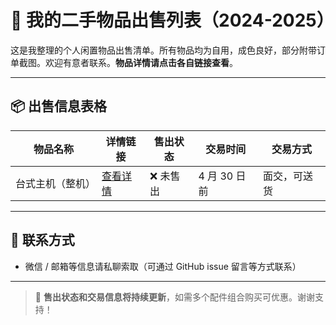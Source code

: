 # 🛒 我的二手物品出售列表（2024-2025）

这是我整理的个人闲置物品出售清单。所有物品均为自用，成色良好，部分附带订单截图。欢迎有意者联系。**物品详情请点击各自链接查看**。

---

## 📦 出售信息表格

| 物品名称         | 详情链接                  | 售出状态  | 交易时间     | 交易方式     |
| ---------------- | ------------------------- | --------- | ------------ | ------------ |
| 台式主机（整机） | [查看详情](./computer.md) | ❌ 未售出 | 4 月 30 日前 | 面交，可送货 |

---

## 📩 联系方式

- 微信 / 邮箱等信息请私聊索取（可通过 GitHub issue 留言等方式联系）

---

> 📌 **售出状态和交易信息将持续更新**，如需多个配件组合购买可优惠。谢谢支持！
